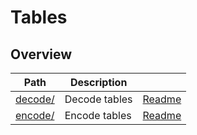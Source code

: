 # Tables

## Overview

| Path              | Description   |                            |
| ----------------- | ------------- | -------------------------- |
| [decode/](decode) | Decode tables | [Readme](decode/README.md) |
| [encode/](encode) | Encode tables | [Readme](encode/README.md) |
